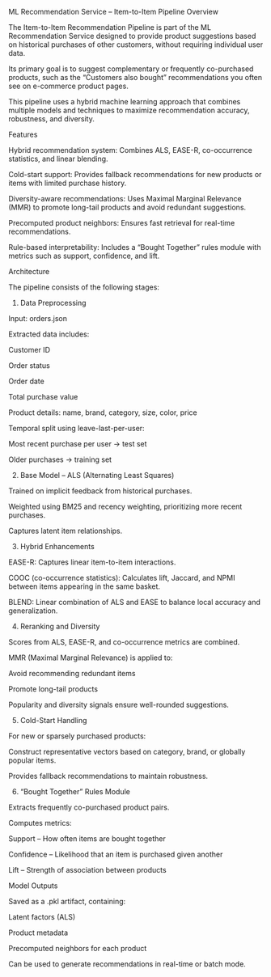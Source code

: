 ML Recommendation Service – Item-to-Item Pipeline
Overview

The Item-to-Item Recommendation Pipeline is part of the ML Recommendation Service designed to provide product suggestions based on historical purchases of other customers, without requiring individual user data.

Its primary goal is to suggest complementary or frequently co-purchased products, such as the “Customers also bought” recommendations you often see on e-commerce product pages.

This pipeline uses a hybrid machine learning approach that combines multiple models and techniques to maximize recommendation accuracy, robustness, and diversity.

Features

Hybrid recommendation system: Combines ALS, EASE-R, co-occurrence statistics, and linear blending.

Cold-start support: Provides fallback recommendations for new products or items with limited purchase history.

Diversity-aware recommendations: Uses Maximal Marginal Relevance (MMR) to promote long-tail products and avoid redundant suggestions.

Precomputed product neighbors: Ensures fast retrieval for real-time recommendations.

Rule-based interpretability: Includes a “Bought Together” rules module with metrics such as support, confidence, and lift.

Architecture

The pipeline consists of the following stages:

1. Data Preprocessing

Input: orders.json

Extracted data includes:

Customer ID

Order status

Order date

Total purchase value

Product details: name, brand, category, size, color, price

Temporal split using leave-last-per-user:

Most recent purchase per user → test set

Older purchases → training set

2. Base Model – ALS (Alternating Least Squares)

Trained on implicit feedback from historical purchases.

Weighted using BM25 and recency weighting, prioritizing more recent purchases.

Captures latent item relationships.

3. Hybrid Enhancements

EASE-R: Captures linear item-to-item interactions.

COOC (co-occurrence statistics): Calculates lift, Jaccard, and NPMI between items appearing in the same basket.

BLEND: Linear combination of ALS and EASE to balance local accuracy and generalization.

4. Reranking and Diversity

Scores from ALS, EASE-R, and co-occurrence metrics are combined.

MMR (Maximal Marginal Relevance) is applied to:

Avoid recommending redundant items

Promote long-tail products

Popularity and diversity signals ensure well-rounded suggestions.

5. Cold-Start Handling

For new or sparsely purchased products:

Construct representative vectors based on category, brand, or globally popular items.

Provides fallback recommendations to maintain robustness.

6. “Bought Together” Rules Module

Extracts frequently co-purchased product pairs.

Computes metrics:

Support – How often items are bought together

Confidence – Likelihood that an item is purchased given another

Lift – Strength of association between products

Model Outputs

Saved as a .pkl artifact, containing:

Latent factors (ALS)

Product metadata

Precomputed neighbors for each product

Can be used to generate recommendations in real-time or batch mode.
